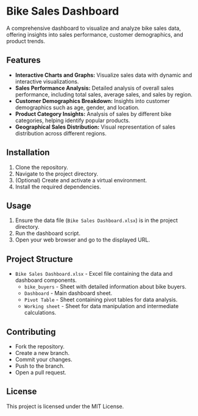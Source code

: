 

# Bike Sales Dashboard

A comprehensive dashboard to visualize and analyze bike sales data, offering insights into sales performance, customer demographics, and product trends.

## Features

- **Interactive Charts and Graphs:** Visualize sales data with dynamic and interactive visualizations.
- **Sales Performance Analysis:** Detailed analysis of overall sales performance, including total sales, average sales, and sales by region.
- **Customer Demographics Breakdown:** Insights into customer demographics such as age, gender, and location.
- **Product Category Insights:** Analysis of sales by different bike categories, helping identify popular products.
- **Geographical Sales Distribution:** Visual representation of sales distribution across different regions.

## Installation

1. Clone the repository.
2. Navigate to the project directory.
3. (Optional) Create and activate a virtual environment.
4. Install the required dependencies.

## Usage

1. Ensure the data file (`Bike Sales Dashboard.xlsx`) is in the project directory.
2. Run the dashboard script.
3. Open your web browser and go to the displayed URL.

## Project Structure

- `Bike Sales Dashboard.xlsx` - Excel file containing the data and dashboard components.
  - `bike_buyers` - Sheet with detailed information about bike buyers.
  - `Dashboard` - Main dashboard sheet.
  - `Pivot Table` - Sheet containing pivot tables for data analysis.
  - `Working sheet` - Sheet for data manipulation and intermediate calculations.

## Contributing

- Fork the repository.
- Create a new branch.
- Commit your changes.
- Push to the branch.
- Open a pull request.

## License

This project is licensed under the MIT License. 


